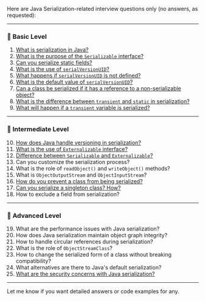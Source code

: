 Here are Java Serialization-related interview questions only (no answers, as requested):

---

### 🔹 **Basic Level**

1. [What is serialization in Java?](./what-is-serialization-in-java.md)
2. [What is the purpose of the `Serializable` interface?](./what-is-the-purpose-of-the-serializable-interface.md)
3. [Can you serialize static fields?](./can-you-serialize-static-fields.md)
4. [What is the use of `serialVersionUID`?](./what-is-the-use-of-serialversionuid.md)
5. [What happens if `serialVersionUID` is not defined?](./what-happens-if-serialversionuid-is-not-defined.md)
6. [What is the default value of `serialVersionUID`?](./what-is-the-default-value-of-serialversionuid.md)
7. [Can a class be serialized if it has a reference to a non-serializable object?](./can-a-class-be-serialized-if-it-has-a-reference-to-a-nonserializable-object.md)
8. [What is the difference between `transient` and `static` in serialization?](./what-is-the-difference-between-transient-and-static-in-serialization.md)
9. [What will happen if a `transient` variable is serialized?](./what-will-happen-if-a-transient-variable-is-serialized.md)

---

### 🔹 **Intermediate Level**

10. [How does Java handle versioning in serialization?](./how-does-java-handle-versioning-in-serialization.md)
11. [What is the use of `Externalizable` interface?](./what-is-the-use-of-externalizable-interface.md)
12. [Difference between `Serializable` and `Externalizable`?](./difference-between-serializable-and-externalizable.md)
13. Can you customize the serialization process?
14. What is the role of `readObject()` and `writeObject()` methods?
15. What is `ObjectOutputStream` and `ObjectInputStream`?
16. [How do you prevent a class from being serialized?](./how-do-you-prevent-a-class-from-being-serialized.md)
17. [Can you serialize a singleton class? How?](./can-you-serialize-a-singleton-class--how.md)
18. How to exclude a field from serialization?

---

### 🔹 **Advanced Level**

19. What are the performance issues with Java serialization?
20. How does Java serialization maintain object graph integrity?
21. How to handle circular references during serialization?
22. What is the role of `ObjectStreamClass`?
23. How to change the serialized form of a class without breaking compatibility?
24. What alternatives are there to Java's default serialization?
25. [What are the security concerns with Java serialization?](./what-are-the-security-concerns-with-java-serialization.md)

---

Let me know if you want detailed answers or code examples for any.
